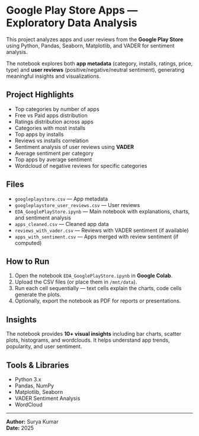 # Google Play Store Apps — Exploratory Data Analysis

This project analyzes apps and user reviews from the **Google Play Store** using Python, Pandas, Seaborn, Matplotlib, and VADER for sentiment analysis.

The notebook explores both **app metadata** (category, installs, ratings, price, type) and **user reviews** (positive/negative/neutral sentiment), generating meaningful insights and visualizations.

## Project Highlights

- Top categories by number of apps  
- Free vs Paid apps distribution  
- Ratings distribution across apps  
- Categories with most installs  
- Top apps by installs  
- Reviews vs installs correlation  
- Sentiment analysis of user reviews using **VADER**  
- Average sentiment per category  
- Top apps by average sentiment  
- Wordcloud of negative reviews for specific categories  

## Files

- `googleplaystore.csv` — App metadata  
- `googleplaystore_user_reviews.csv` — User reviews  
- `EDA_GooglePlayStore.ipynb` — Main notebook with explanations, charts, and sentiment analysis  
- `apps_cleaned.csv` — Cleaned app data  
- `reviews_with_vader.csv` — Reviews with VADER sentiment (if available)  
- `apps_with_sentiment.csv` — Apps merged with review sentiment (if computed)  

## How to Run

1. Open the notebook `EDA_GooglePlayStore.ipynb` in **Google Colab**.
2. Upload the CSV files (or place them in `/mnt/data`).
3. Run each cell sequentially — text cells explain the charts, code cells generate the plots.
4. Optionally, export the notebook as PDF for reports or presentations.

## Insights

The notebook provides **10+ visual insights** including bar charts, scatter plots, histograms, and wordclouds. It helps understand app trends, popularity, and user sentiment.

## Tools & Libraries

- Python 3.x  
- Pandas, NumPy  
- Matplotlib, Seaborn  
- VADER Sentiment Analysis  
- WordCloud  

---

**Author:** Surya Kumar  
**Date:** 2025
